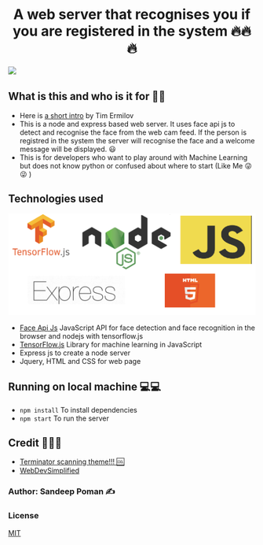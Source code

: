 <h1 align="center">A web server that recognises you if you are registered in the system 🔥🔥🔥</h1>

![](/media/recording.gif)

## What is this and who is it for 🤷‍♀️
- Here is <a href="https://youtu.be/C4WHSJD5_vQ?t=1738">a short intro</a> by Tim Ermilov
- This is a node and express based web server. It uses face api js to detect and recognise the face from the web cam feed.
If the person is registred in the system the server will recognise the face and a welcome message will be displayed. 😃 
- This is for developers who want to play around with Machine Learning but does not know python or confused about where to start (Like Me 😜😜 )


## Technologies used
![Tech logos](/media/technologies.png)

- <a href="https://github.com/justadudewhohacks/face-api.js/">Face Api Js</a> JavaScript API for face detection and face recognition in the browser and nodejs with tensorflow.js
- <a href="https://www.tensorflow.org/js">TensorFlow.js</a> Library for machine learning in JavaScript
- Express js to create a node server
- Jquery, HTML and CSS for web page

## Running on local machine 💻💻
- `npm install` To install dependencies
- `npm start` To run the server

## Credit 🤝🤝🤝
- <a href="https://codepen.io/coinoperatedgoi/pen/VrVbvX">Terminator scanning theme!!! 🆒</a>
- <a href="https://github.com/WebDevSimplified">WebDevSimplified</a>

### Author: Sandeep Poman ✍️

### License

[MIT](https://opensource.org/licenses/MIT)
